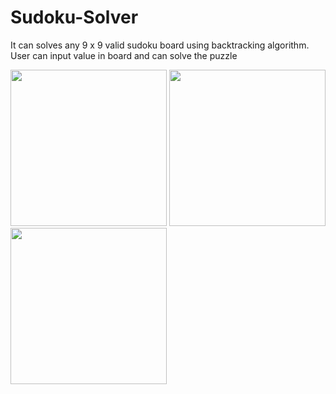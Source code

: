 # Sudoku-Solver
It can solves any 9 x 9 valid sudoku board using backtracking algorithm. User can input value in board and can solve the puzzle

<p float="middle">
  <img src="https://user-images.githubusercontent.com/70535588/121784036-34d56080-cbcf-11eb-9647-440385d53ce3.jpg" width="250" />
  <img src="https://user-images.githubusercontent.com/70535588/121784054-51719880-cbcf-11eb-9b3a-20cc218c098e.jpg" width="250" /> 
  <img src="https://user-images.githubusercontent.com/70535588/121784059-5afb0080-cbcf-11eb-80b0-0e4912a85e87.jpg" width="250" /> 
</p>
